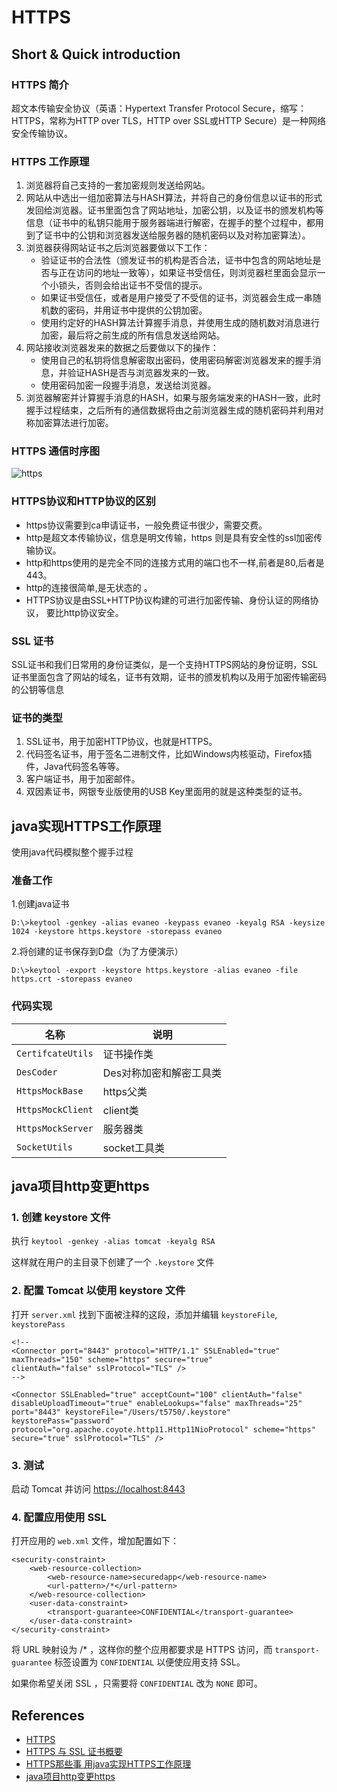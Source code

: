 # HTTPS

## Short & Quick introduction
### HTTPS 简介
超文本传输安全协议（英语：Hypertext Transfer Protocol Secure，缩写：HTTPS，常称为HTTP over TLS，HTTP over SSL或HTTP Secure）是一种网络安全传输协议。

### HTTPS 工作原理
1. 浏览器将自己支持的一套加密规则发送给网站。
1. 网站从中选出一组加密算法与HASH算法，并将自己的身份信息以证书的形式发回给浏览器。证书里面包含了网站地址，加密公钥，以及证书的颁发机构等信息（证书中的私钥只能用于服务器端进行解密，在握手的整个过程中，都用到了证书中的公钥和浏览器发送给服务器的随机密码以及对称加密算法）。
1. 浏览器获得网站证书之后浏览器要做以下工作：  
    - 验证证书的合法性（颁发证书的机构是否合法，证书中包含的网站地址是否与正在访问的地址一致等），如果证书受信任，则浏览器栏里面会显示一个小锁头，否则会给出证书不受信的提示。
    - 如果证书受信任，或者是用户接受了不受信的证书，浏览器会生成一串随机数的密码，并用证书中提供的公钥加密。
    - 使用约定好的HASH算法计算握手消息，并使用生成的随机数对消息进行加密，最后将之前生成的所有信息发送给网站。
1. 网站接收浏览器发来的数据之后要做以下的操作：
    - 使用自己的私钥将信息解密取出密码，使用密码解密浏览器发来的握手消息，并验证HASH是否与浏览器发来的一致。
    - 使用密码加密一段握手消息，发送给浏览器。
1. 浏览器解密并计算握手消息的HASH，如果与服务端发来的HASH一致，此时握手过程结束，之后所有的通信数据将由之前浏览器生成的随机密码并利用对称加密算法进行加密。

### HTTPS 通信时序图
![https](https://www.wailian.work/images/2018/03/15/https.png)

### HTTPS协议和HTTP协议的区别
- https协议需要到ca申请证书，一般免费证书很少，需要交费。
- http是超文本传输协议，信息是明文传输，https 则是具有安全性的ssl加密传输协议。
- http和https使用的是完全不同的连接方式用的端口也不一样,前者是80,后者是443。
- http的连接很简单,是无状态的 。
- HTTPS协议是由SSL+HTTP协议构建的可进行加密传输、身份认证的网络协议， 要比http协议安全。

### SSL 证书
SSL证书和我们日常用的身份证类似，是一个支持HTTPS网站的身份证明，SSL证书里面包含了网站的域名，证书有效期，证书的颁发机构以及用于加密传输密码的公钥等信息

### 证书的类型
1. SSL证书，用于加密HTTP协议，也就是HTTPS。
1. 代码签名证书，用于签名二进制文件，比如Windows内核驱动，Firefox插件，Java代码签名等等。
1. 客户端证书，用于加密邮件。
1. 双因素证书，网银专业版使用的USB Key里面用的就是这种类型的证书。

## java实现HTTPS工作原理
使用java代码模拟整个握手过程

### 准备工作
1.创建java证书
```
D:\>keytool -genkey -alias evaneo -keypass evaneo -keyalg RSA -keysize 1024 -keystore https.keystore -storepass evaneo
```

2.将创建的证书保存到D盘（为了方便演示）
```
D:\>keytool -export -keystore https.keystore -alias evaneo -file https.crt -storepass evaneo
```

### 代码实现

名称 | 说明
------|------
`CertifcateUtils` | 证书操作类
`DesCoder` | Des对称加密和解密工具类
`HttpsMockBase` | https父类
`HttpsMockClient` | client类
`HttpsMockServer` | 服务器类
`SocketUtils` | socket工具类

## java项目http变更https
### 1. 创建 keystore 文件
执行 ```keytool -genkey -alias tomcat -keyalg RSA```

这样就在用户的主目录下创建了一个 `.keystore` 文件

### 2. 配置 Tomcat 以使用 keystore 文件
打开 `server.xml` 找到下面被注释的这段，添加并编辑 `keystoreFile`, `keystorePass`
```
<!--
<Connector port="8443" protocol="HTTP/1.1" SSLEnabled="true"
maxThreads="150" scheme="https" secure="true"
clientAuth="false" sslProtocol="TLS" />
-->

<Connector SSLEnabled="true" acceptCount="100" clientAuth="false"
disableUploadTimeout="true" enableLookups="false" maxThreads="25"
port="8443" keystoreFile="/Users/t5750/.keystore" keystorePass="password"
protocol="org.apache.coyote.http11.Http11NioProtocol" scheme="https"
secure="true" sslProtocol="TLS" />
```

### 3. 测试
启动 Tomcat 并访问 [https://localhost:8443](https://localhost:8443)

### 4. 配置应用使用 SSL
打开应用的 `web.xml` 文件，增加配置如下：
```
<security-constraint>
	<web-resource-collection>
		<web-resource-name>securedapp</web-resource-name>
		<url-pattern>/*</url-pattern>
	</web-resource-collection>
	<user-data-constraint>
		<transport-guarantee>CONFIDENTIAL</transport-guarantee>
	</user-data-constraint>
</security-constraint>
```

将 URL 映射设为 /* ，这样你的整个应用都要求是 HTTPS 访问，而 `transport-guarantee` 标签设置为 `CONFIDENTIAL` 以便使应用支持 SSL。

如果你希望关闭 SSL ，只需要将 `CONFIDENTIAL` 改为 `NONE` 即可。

## References
- [HTTPS](http://www.java2s.com/Tutorial/Java/0490__Security/0880__HTTPS.htm)
- [HTTPS 与 SSL 证书概要](http://www.runoob.com/w3cnote/https-ssl-intro.html)
- [HTTPS那些事 用java实现HTTPS工作原理](http://kingj.iteye.com/blog/2103662)
- [java项目http变更https](http://www.cnblogs.com/moon521/p/5948058.html)
